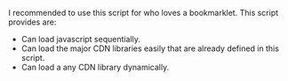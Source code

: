 I recommended to use this script for who loves a bookmarklet.
This script provides are:
  * Can load javascript sequentially.
  * Can load the major CDN libraries easily that are already defined in this script.
  * Can load a any CDN library dynamically.
   
   